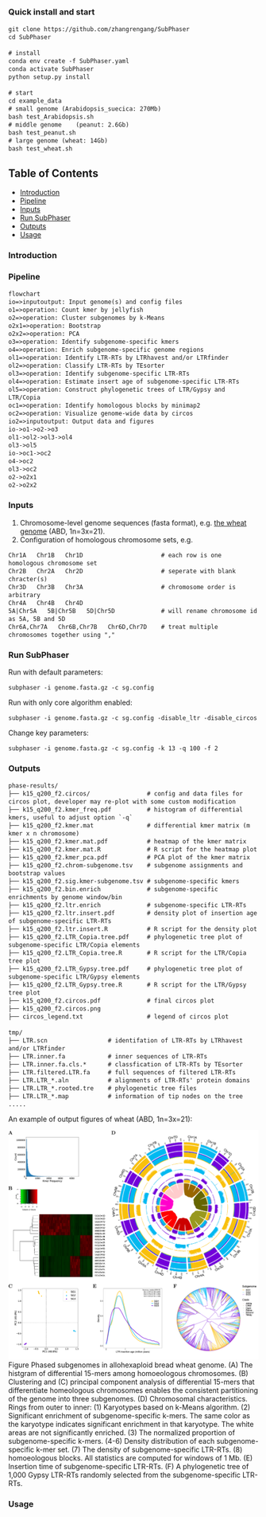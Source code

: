 
### Quick install and start ###
```
git clone https://github.com/zhangrengang/SubPhaser
cd SubPhaser

# install
conda env create -f SubPhaser.yaml
conda activate SubPhaser
python setup.py install

# start
cd example_data
# small genome (Arabidopsis_suecica: 270Mb)
bash test_Arabidopsis.sh
# middle genome    (peanut: 2.6Gb)
bash test_peanut.sh
# large genome (wheat: 14Gb)
bash test_wheat.sh
```
## Table of Contents

   * [Introduction](#introduction)
   * [Pipeline](#Pipeline)
   * [Inputs](#Inputs)
   * [Run SubPhaser](#Run-SubPhaser)
   * [Outputs](#Outputs)
   * [Usage](#Usage)
### Introduction ###

### Pipeline ###
```mermaid
flowchart
io=>inputoutput: Input genome(s) and config files
o1=>operation: Count kmer by jellyfish
o2=>operation: Cluster subgenomes by k-Means
o2x1=>operation: Bootstrap
o2x2=>operation: PCA
o3=>operation: Identify subgenome-specific kmers
o4=>operation: Enrich subgenome-specific genome regions
ol1=>operation: Identify LTR-RTs by LTRhavest and/or LTRfinder
ol2=>operation: Classify LTR-RTs by TEsorter
ol3=>operation: Identify subgenome-specific LTR-RTs
ol4=>operation: Estimate insert age of subgenome-specific LTR-RTs
ol5=>operation: Construct phylogenetic trees of LTR/Gypsy and LTR/Copia
oc1=>operation: Identify homologous blocks by minimap2
oc2=>operation: Visualize genome-wide data by circos
io2=>inputoutput: Output data and figures
io->o1->o2->o3
ol1->ol2->ol3->ol4
ol3->ol5
io->oc1->oc2
o4->oc2
ol3->oc2
o2->o2x1
o2->o2x2
```
### Inputs ###
1. Chromosome-level genome sequences (fasta format), e.g. [the wheat genome](https://wheat-urgi.versailles.inra.fr/Seq-Repository/Assemblies) (ABD, 1n=3x=21).
2. Configuration of homologous chromosome sets, e.g. 
```
Chr1A   Chr1B   Chr1D                      # each row is one homologous chromosome set
Chr2B   Chr2A   Chr2D                      # seperate with blank chracter(s)
Chr3D   Chr3B   Chr3A                      # chromosome order is arbitrary
Chr4A   Chr4B   Chr4D
5A|Chr5A   5B|Chr5B   5D|Chr5D             # will rename chromosome id as 5A, 5B and 5D
Chr6A,Chr7A   Chr6B,Chr7B   Chr6D,Chr7D    # treat multiple chromosomes together using ","
```
### Run SubPhaser ###
Run with default parameters:
```
subphaser -i genome.fasta.gz -c sg.config
```
Run with only core algorithm enabled:
```
subphaser -i genome.fasta.gz -c sg.config -disable_ltr -disable_circos
```
Change key parameters:
```
subphaser -i genome.fasta.gz -c sg.config -k 13 -q 100 -f 2
```
### Outputs ###
```
phase-results/
├── k15_q200_f2.circos/                # config and data files for circos plot, developer may re-plot with some custom modification
├── k15_q200_f2.kmer_freq.pdf          # histogram of differential kmers, useful to adjust option `-q`
├── k15_q200_f2.kmer.mat               # differential kmer matrix (m kmer x n chromosome)
├── k15_q200_f2.kmer.mat.pdf           # heatmap of the kmer matrix
├── k15_q200_f2.kmer.mat.R             # R script for the heatmap plot
├── k15_q200_f2.kmer_pca.pdf           # PCA plot of the kmer matrix
├── k15_q200_f2.chrom-subgenome.tsv    # subgenome assignments and bootstrap values
├── k15_q200_f2.sig.kmer-subgenome.tsv # subgenome-specific kmers
├── k15_q200_f2.bin.enrich             # subgenome-specific enrichments by genome window/bin
├── k15_q200_f2.ltr.enrich             # subgenome-specific LTR-RTs
├── k15_q200_f2.ltr.insert.pdf         # density plot of insertion age of subgenome-specific LTR-RTs
├── k15_q200_f2.ltr.insert.R           # R script for the density plot
├── k15_q200_f2.LTR_Copia.tree.pdf     # phylogenetic tree plot of subgenome-specific LTR/Copia elements
├── k15_q200_f2.LTR_Copia.tree.R       # R script for the LTR/Copia tree plot
├── k15_q200_f2.LTR_Gypsy.tree.pdf     # phylogenetic tree plot of subgenome-specific LTR/Gypsy elements
├── k15_q200_f2.LTR_Gypsy.tree.R       # R script for the LTR/Gypsy tree plot
├── k15_q200_f2.circos.pdf             # final circos plot
├── k15_q200_f2.circos.png
├── circos_legend.txt                  # legend of circos plot

tmp/
├── LTR.scn                 # identifation of LTR-RTs by LTRhavest and/or LTRfinder
├── LTR.inner.fa            # inner sequences of LTR-RTs
├── LTR.inner.fa.cls.*      # classfication of LTR-RTs by TEsorter
├── LTR.filtered.LTR.fa     # full sequences of filtered LTR-RTs
├── LTR.LTR_*.aln           # alignments of LTR-RTs' protein domains
├── LTR.LTR_*.rooted.tre    # phylogenetic tree files
├── LTR.LTR_*.map           # information of tip nodes on the tree
.....
```
An example of output figures of wheat (ABD, 1n=3x=21):

![wheat](example_data/wheat_figures.png)
Figure Phased subgenomes in allohexaploid bread wheat genome. (A) The histgram of differential 15-mers among homoeologous chromosomes. (B) Clustering and (C) principal component analysis of differential 15-mers that differentiate homeologous chromosomes enables the consistent partitioning of the genome into three subgenomes. (D) Chromosomal characteristics. Rings from outer to inner: (1) Karyotypes based on k-Means algorithm. (2) Significant enrichment of subgenome-specific k-mers. The same color as the karyotype indicates significant enrichment in that karyotype. The white areas are not significantly enriched. (3) The normalized proportion of subgenome-specific k-mers. (4-6) Density distribution of each subgenome-specific k-mer set. (7) The density of subgenome-specific LTR-RTs. (8) homoeologous blocks. All statistics are computed for windows of 1 Mb. (E) Insertion time of subgenome-specific LTR-RTs. (F) A phylogenetic tree of 1,000 Gypsy LTR-RTs randomly selected from the subgenome-specific LTR-RTs.
### Usage ###
```

```
